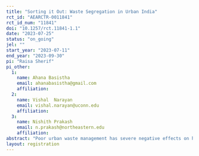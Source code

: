 ```yaml
---
title: "Sorting it Out: Waste Segregation in Urban India"
rct_id: "AEARCTR-0011841"
rct_id_num: "11841"
doi: "10.1257/rct.11841-1.1"
date: "2023-07-25"
status: "on_going"
jel: ""
start_year: "2023-07-11"
end_year: "2023-09-30"
pi: "Raisa Sherif"
pi_other:
  1:
    name: Ahana Basistha
    email: ahanabasistha@gmail.com
    affiliation: 
  2:
    name: Vishal  Narayan
    email: vishal.narayan@uconn.edu
    affiliation: 
  3:
    name: Nishith Prakash
    email: n.prakash@northeastern.edu
    affiliation: 
abstract: "Poor urban waste management has severe negative effects on health and economic outcomes. An effective approach to address this issue is the implementation of waste segregation at source, followed by adequate processing of the separated components. Co-opting households' participation in segregating waste is essential to the success of such systems. We conduct a randomized control trial among households in the Indian state of Bihar, to examine the effects of behavioural interventions on household waste segregation."
layout: registration
---
```


